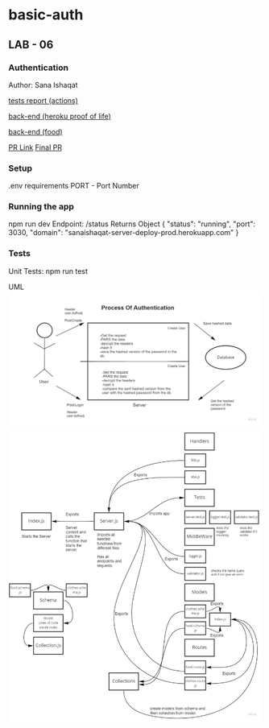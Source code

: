 # basic-auth
## LAB - 06
### Authentication 
Author: Sana Ishaqat

[tests report (actions)](https://github.com/SanaIshaqat/api-server/actions)

[back-end (heroku proof of life)](https://sana-api-server-04.herokuapp.com/alive)

[back-end (food)](https://sana-api-server-04.herokuapp.com/food)

[PR Link](https://github.com/SanaIshaqat/api-server/pull/1)
[Final PR](https://github.com/SanaIshaqat/api-server/pull/2)
### Setup
.env requirements
PORT - Port Number


### Running the app
npm run dev
Endpoint: /status
Returns Object
{
  "status": "running",
  "port": 3030,
  "domain": "sanaishaqat-server-deploy-prod.herokuapp.com"
}

### Tests
Unit Tests: npm run test


UML
![](UML06.jpg)
![](UML04.jpg)